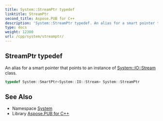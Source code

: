 ```yaml
---
title: System::StreamPtr typedef
linktitle: StreamPtr
second_title: Aspose.PUB for C++
description: 'System::StreamPtr typedef. An alias for a smart pointer that points to an instance of System::IO::Stream class in C++.'
type: docs
weight: 12300
url: /cpp/system/streamptr/
---
```

## StreamPtr typedef


An alias for a smart pointer that points to an instance of [System::IO::Stream](../../system.io/stream/) class.

```cpp
typedef System::SmartPtr<System::IO::Stream> System::StreamPtr
```

## See Also

* Namespace [System](../)
* Library [Aspose.PUB for C++](../../)
